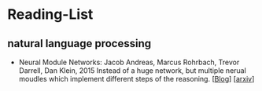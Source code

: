 # Reading-List

## natural language processing
* Neural Module Networks: Jacob Andreas, Marcus Rohrbach, Trevor Darrell, Dan Klein, 2015
Instead of a huge network, but multiple nerual moudles which implement different steps of the reasoning.
[[Blog](https://bair.berkeley.edu/blog/2017/06/20/learning-to-reason-with-neural-module-networks/)]
[[arxiv](https://arxiv.org/abs/1511.02799)]
